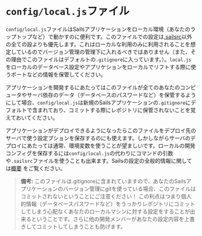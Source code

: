 # `config/local.js`ファイル

`config/local.js`ファイルはSailsアプリケーションをローカル環境（あなたのラップトップなど）で動かすのに便利です。このファイルでの設定は[.sailsrc](http://sailsjs.org/documentation/concepts/Configuration/usingsailsrcfiles.html)以外の全ての設よりも優先します。これはローカルな利用のみに利用されることを想定しているのでバージョン管理の管理下に入れるべきではありません（また、その理由でこのファイルはデフォルトの`.gitignore`に入っています。）。`local.js`をローカルのデータベース設定やアプリケションをローカルでリフトする際に使うポートなどの情報を保管してください。

アプリケーションを開発するにあたってはこのファイルが全てのあなたのコンピュータやサーバ依存のデータ（データベースのパスワードなど）を保管するようにして場合、`config/local.js`は新規のSailsアプリケーションの`.gitignore`にデフォルトで含まれており、コミットする際にレポジトリに保管されないことを覚えておいてください。

アプリケーションがデプロイできるようになったらこのファイルをデプロイ先のサーバで使う設定プションを保存するのにも使えます。しかしながらサーバのデプロイにあたっては通常、環境変数を使うことが望ましいです。ローカルの開発コンフィグを保存するには`config/local.js`の代わりにコマンドの引数や`.sailsrc`ファイルを使うことも出来ます。Sailsの設定の全般的情報に関しては[概要](http://sailsjs.org/documentation/concepts/Configuration) をご覧ください。

> **備考:** このファイルは.gitignoreに含まれていますので、あなたのSailsアプリケーションのバージョン管理にgitを使っている場合、このファイルはコミットされないということにご注意ください！
> この利点はつまり個人的情報（データベースパスワードなど）をうっかりレポジトリにコミットしてしまう心配なくあなたのローカルマシンに対する設定をすることが出来るということです。さらに他の開発メンバーがあなたの設定内容を上書きしてコミットしてしまうことも防げます。

<docmeta name="displayName" value="The local.js file">
